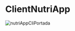 # ClientNutriApp

![nutriAppCliPortada](https://user-images.githubusercontent.com/84924718/154326874-c2b287b1-56b0-42e7-87f4-f5b9f18cded6.PNG)
